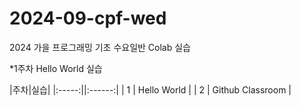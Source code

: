 # 2024-09-cpf-wed
2024 가을 프로그래밍 기초 수요일반 Colab 실습

*1주차 Hello World 실습

|주차|실습|
|:-----:||:------:|
| 1  | Hello World |
| 2 | Github Classroom |

